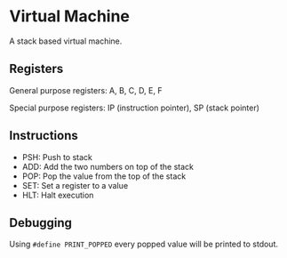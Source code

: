 # Virtual Machine

A stack based virtual machine.

## Registers
General purpose registers: A, B, C, D, E, F

Special purpose registers: IP (instruction pointer), SP (stack pointer)

## Instructions
- PSH: Push to stack
- ADD: Add the two numbers on top of the stack
- POP: Pop the value from the top of the stack
- SET: Set a register to a value
- HLT: Halt execution

## Debugging
Using `#define PRINT_POPPED` every popped value will be printed to stdout.

